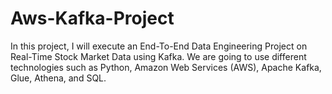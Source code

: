 # Aws-Kafka-Project
In this project, I will execute an End-To-End Data Engineering Project on Real-Time Stock Market Data using Kafka.  We are going to use different technologies such as Python, Amazon Web Services (AWS), Apache Kafka, Glue, Athena, and SQL.
